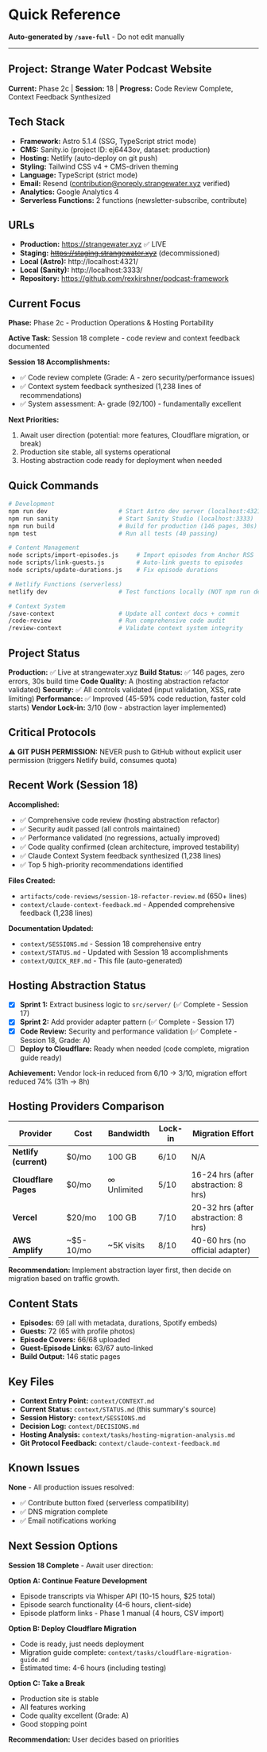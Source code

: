 # Quick Reference

**Auto-generated by `/save-full`** - Do not edit manually

---

## Project: Strange Water Podcast Website

**Current:** Phase 2c | **Session:** 18 | **Progress:** Code Review Complete, Context Feedback Synthesized

## Tech Stack

- **Framework:** Astro 5.1.4 (SSG, TypeScript strict mode)
- **CMS:** Sanity.io (project ID: ej6443ov, dataset: production)
- **Hosting:** Netlify (auto-deploy on git push)
- **Styling:** Tailwind CSS v4 + CMS-driven theming
- **Language:** TypeScript (strict mode)
- **Email:** Resend (contribution@noreply.strangewater.xyz verified)
- **Analytics:** Google Analytics 4
- **Serverless Functions:** 2 functions (newsletter-subscribe, contribute)

## URLs

- **Production:** https://strangewater.xyz ✅ LIVE
- **Staging:** ~~https://staging.strangewater.xyz~~ (decommissioned)
- **Local (Astro):** http://localhost:4321/
- **Local (Sanity):** http://localhost:3333/
- **Repository:** https://github.com/rexkirshner/podcast-framework

## Current Focus

**Phase:** Phase 2c - Production Operations & Hosting Portability

**Active Task:** Session 18 complete - code review and context feedback documented

**Session 18 Accomplishments:**
- ✅ Code review complete (Grade: A - zero security/performance issues)
- ✅ Context system feedback synthesized (1,238 lines of recommendations)
- ✅ System assessment: A- grade (92/100) - fundamentally excellent

**Next Priorities:**
1. Await user direction (potential: more features, Cloudflare migration, or break)
2. Production site stable, all systems operational
3. Hosting abstraction code ready for deployment when needed

## Quick Commands

```bash
# Development
npm run dev                    # Start Astro dev server (localhost:4321)
npm run sanity                 # Start Sanity Studio (localhost:3333)
npm run build                  # Build for production (146 pages, 30s)
npm test                       # Run all tests (40 passing)

# Content Management
node scripts/import-episodes.js     # Import episodes from Anchor RSS
node scripts/link-guests.js         # Auto-link guests to episodes
node scripts/update-durations.js    # Fix episode durations

# Netlify Functions (serverless)
netlify dev                    # Test functions locally (NOT npm run dev)

# Context System
/save-context                  # Update all context docs + commit
/code-review                   # Run comprehensive code audit
/review-context                # Validate context system integrity
```

## Project Status

**Production:** ✅ Live at strangewater.xyz
**Build Status:** ✅ 146 pages, zero errors, 30s build time
**Code Quality:** A (hosting abstraction refactor validated)
**Security:** ✅ All controls validated (input validation, XSS, rate limiting)
**Performance:** ✅ Improved (45-59% code reduction, faster cold starts)
**Vendor Lock-in:** 3/10 (low - abstraction layer implemented)

## Critical Protocols

⚠️ **GIT PUSH PERMISSION:** NEVER push to GitHub without explicit user permission (triggers Netlify build, consumes quota)

## Recent Work (Session 18)

**Accomplished:**
- ✅ Comprehensive code review (hosting abstraction refactor)
- ✅ Security audit passed (all controls maintained)
- ✅ Performance validated (no regressions, actually improved)
- ✅ Code quality confirmed (clean architecture, improved testability)
- ✅ Claude Context System feedback synthesized (1,238 lines)
- ✅ Top 5 high-priority recommendations identified

**Files Created:**
- `artifacts/code-reviews/session-18-refactor-review.md` (650+ lines)
- `context/claude-context-feedback.md` - Appended comprehensive feedback (1,238 lines)

**Documentation Updated:**
- `context/SESSIONS.md` - Session 18 comprehensive entry
- `context/STATUS.md` - Updated with Session 18 accomplishments
- `context/QUICK_REF.md` - This file (auto-generated)

## Hosting Abstraction Status

- [x] **Sprint 1:** Extract business logic to `src/server/` (✅ Complete - Session 17)
- [x] **Sprint 2:** Add provider adapter pattern (✅ Complete - Session 17)
- [x] **Code Review:** Security and performance validation (✅ Complete - Session 18, Grade: A)
- [ ] **Deploy to Cloudflare:** Ready when needed (code complete, migration guide ready)

**Achievement:** Vendor lock-in reduced from 6/10 → 3/10, migration effort reduced 74% (31h → 8h)

## Hosting Providers Comparison

| Provider | Cost | Bandwidth | Lock-in | Migration Effort |
|----------|------|-----------|---------|------------------|
| **Netlify (current)** | $0/mo | 100 GB | 6/10 | N/A |
| **Cloudflare Pages** | $0/mo | ∞ Unlimited | 5/10 | 16-24 hrs (after abstraction: 8 hrs) |
| **Vercel** | $20/mo | 100 GB | 7/10 | 20-32 hrs (after abstraction: 8 hrs) |
| **AWS Amplify** | ~$5-10/mo | ~5K visits | 8/10 | 40-60 hrs (no official adapter) |

**Recommendation:** Implement abstraction layer first, then decide on migration based on traffic growth.

## Content Stats

- **Episodes:** 69 (all with metadata, durations, Spotify embeds)
- **Guests:** 72 (65 with profile photos)
- **Episode Covers:** 66/68 uploaded
- **Guest-Episode Links:** 63/67 auto-linked
- **Build Output:** 146 static pages

## Key Files

- **Context Entry Point:** `context/CONTEXT.md`
- **Current Status:** `context/STATUS.md` (this summary's source)
- **Session History:** `context/SESSIONS.md`
- **Decision Log:** `context/DECISIONS.md`
- **Hosting Analysis:** `context/tasks/hosting-migration-analysis.md`
- **Git Protocol Feedback:** `context/claude-context-feedback.md`

## Known Issues

**None** - All production issues resolved:
- ✅ Contribute button fixed (serverless compatibility)
- ✅ DNS migration complete
- ✅ Email notifications working

## Next Session Options

**Session 18 Complete** - Await user direction:

**Option A: Continue Feature Development**
- Episode transcripts via Whisper API (10-15 hours, $25 total)
- Episode search functionality (4-6 hours, client-side)
- Episode platform links - Phase 1 manual (4 hours, CSV import)

**Option B: Deploy Cloudflare Migration**
- Code is ready, just needs deployment
- Migration guide complete: `context/tasks/cloudflare-migration-guide.md`
- Estimated time: 4-6 hours (including testing)

**Option C: Take a Break**
- Production site is stable
- All features working
- Code quality excellent (Grade: A)
- Good stopping point

**Recommendation:** User decides based on priorities
